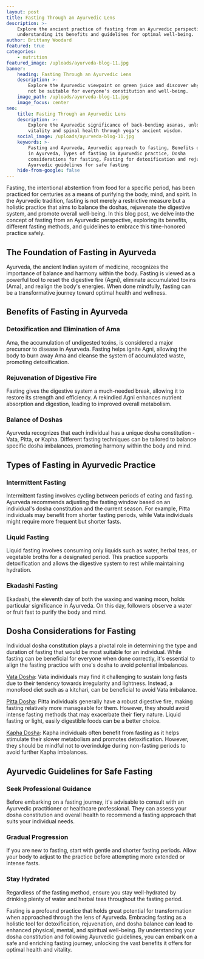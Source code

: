 ```yaml
---
layout: post
title: Fasting Through an Ayurvedic Lens
description: >-
    Explore the ancient practice of fasting from an Ayurvedic perspective,
    understanding its benefits and guidelines for optimal well-being.
author: Brittany Woodard
featured: true
categories:
    - nutrition
featured_image: /uploads/ayurveda-blog-11.jpg
banner:
    heading: Fasting Through an Ayurvedic Lens
    description: >-
        Explore the Ayurvedic viewpoint on green juice and discover why it may
        not be suitable for everyone's constitution and well-being.
    image_path: /uploads/ayurveda-blog-11.jpg
    image_focus: center
seo:
    title: Fasting Through an Ayurvedic Lens
    description: >-
        Explore the Ayurvedic significance of back-bending asanas, unlocking
        vitality and spinal health through yoga's ancient wisdom.
    social_image: /uploads/ayurveda-blog-11.jpg
    keywords: >-
        Fasting and Ayurveda, Ayurvedic approach to fasting, Benefits of fasting
        in Ayurveda, Types of fasting in Ayurvedic practice, Dosha
        considerations for fasting, Fasting for detoxification and rejuvenation,
        Ayurvedic guidelines for safe fasting
    hide-from-google: false
---
```

Fasting, the intentional abstention from food for a specific period, has been practiced for centuries as a means of purifying the body, mind, and spirit. In the Ayurvedic tradition, fasting is not merely a restrictive measure but a holistic practice that aims to balance the doshas, rejuvenate the digestive system, and promote overall well-being. In this blog post, we delve into the concept of fasting from an Ayurvedic perspective, exploring its benefits, different fasting methods, and guidelines to embrace this time-honored practice safely.

## The Foundation of Fasting in Ayurveda

Ayurveda, the ancient Indian system of medicine, recognizes the importance of balance and harmony within the body. Fasting is viewed as a powerful tool to reset the digestive fire (Agni), eliminate accumulated toxins (Ama), and realign the body's energies. When done mindfully, fasting can be a transformative journey toward optimal health and wellness.

## Benefits of Fasting in Ayurveda

### Detoxification and Elimination of Ama

Ama, the accumulation of undigested toxins, is considered a major precursor to disease in Ayurveda. Fasting helps ignite Agni, allowing the body to burn away Ama and cleanse the system of accumulated waste, promoting detoxification.

### Rejuvenation of Digestive Fire

Fasting gives the digestive system a much-needed break, allowing it to restore its strength and efficiency. A rekindled Agni enhances nutrient absorption and digestion, leading to improved overall metabolism.

### Balance of Doshas

Ayurveda recognizes that each individual has a unique dosha constitution - Vata, Pitta, or Kapha. Different fasting techniques can be tailored to balance specific dosha imbalances, promoting harmony within the body and mind.

## Types of Fasting in Ayurvedic Practice

### Intermittent Fasting

Intermittent fasting involves cycling between periods of eating and fasting. Ayurveda recommends adjusting the fasting window based on an individual's dosha constitution and the current season. For example, Pitta individuals may benefit from shorter fasting periods, while Vata individuals might require more frequent but shorter fasts.

### Liquid Fasting

Liquid fasting involves consuming only liquids such as water, herbal teas, or vegetable broths for a designated period. This practice supports detoxification and allows the digestive system to rest while maintaining hydration.

### Ekadashi Fasting

Ekadashi, the eleventh day of both the waxing and waning moon, holds particular significance in Ayurveda. On this day, followers observe a water or fruit fast to purify the body and mind.

## Dosha Considerations for Fasting

Individual dosha constitution plays a pivotal role in determining the type and duration of fasting that would be most suitable for an individual. While fasting can be beneficial for everyone when done correctly, it's essential to align the fasting practice with one's dosha to avoid potential imbalances.

<u>Vata Dosha</u>\: Vata individuals may find it challenging to sustain long fasts due to their tendency towards irregularity and lightness. Instead, a monofood diet such as a kitchari, can be beneficial to avoid Vata imbalance.

<u>Pitta Dosha</u>\: Pitta individuals generally have a robust digestive fire, making fasting relatively more manageable for them. However, they should avoid intense fasting methods that may exacerbate their fiery nature. Liquid fasting or light, easily digestible foods can be a better choice.

<u>Kapha Dosha</u>\: Kapha individuals often benefit from fasting as it helps stimulate their slower metabolism and promotes detoxification. However, they should be mindful not to overindulge during non-fasting periods to avoid further Kapha imbalances.

## Ayurvedic Guidelines for Safe Fasting

### Seek Professional Guidance

Before embarking on a fasting journey, it's advisable to consult with an Ayurvedic practitioner or healthcare professional. They can assess your dosha constitution and overall health to recommend a fasting approach that suits your individual needs.

### Gradual Progression

If you are new to fasting, start with gentle and shorter fasting periods. Allow your body to adjust to the practice before attempting more extended or intense fasts.

### Stay Hydrated

Regardless of the fasting method, ensure you stay well-hydrated by drinking plenty of water and herbal teas throughout the fasting period.

Fasting is a profound practice that holds great potential for transformation when approached through the lens of Ayurveda. Embracing fasting as a holistic tool for detoxification, rejuvenation, and dosha balance can lead to enhanced physical, mental, and spiritual well-being. By understanding your dosha constitution and following Ayurvedic guidelines, you can embark on a safe and enriching fasting journey, unlocking the vast benefits it offers for optimal health and vitality.